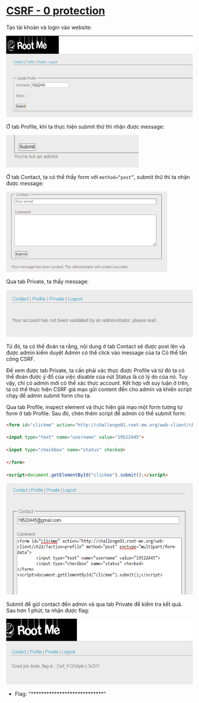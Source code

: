 # [CSRF - 0 protection](https://www.root-me.org/en/Challenges/Web-Client/CSRF-0-protection)

Tạo tài khoản và login vào website:

<img src="./media/image1.png" style="width:6.5in;height:2.2875in" alt="Graphical user interface, application Description automatically generated" />

Ở tab Profile, khi ta thực hiện submit thử thì nhận được message:

<img src="./media/image2.png" style="width:3.73366in;height:0.92508in" alt="Graphical user interface Description automatically generated with low confidence" />

Ở tab Contact, ta có thể thấy form với `method=“post”`, submit thử thì ta nhận được message:

<img src="./media/image3.png" style="width:4.53168in;height:2.25946in" alt="Graphical user interface, text, application, email Description automatically generated" />

Qua tab Private, ta thấy message:

<img src="./media/image4.png" style="width:5.34213in;height:1.31678in" alt="Graphical user interface, text, application Description automatically generated" />

Từ đó, ta có thể đoán ra rằng, nội dung ở tab Contact sẽ được post lên và được admin kiểm duyệt Admin có thể click vào message của ta Có thể tấn công CSRF.

Để xem được tab Private, ta cần phải xác thực được Profile và từ đó ta có thể đoán được ý đồ của việc disable của nút Status là có lý do của nó. Tuy vậy, chỉ có admin mới có thể xác thực account. Kết hợp với suy luận ở trên, ta có thể thực hiện CSRF giả mạo gửi content đến cho admin và khiến script chạy để admin submit form cho ta.

Qua tab Profile, inspect element và thực hiện giả mạo một form tương tự form ở tab Profile. Sau đó, chèn thêm script để admin có thể submit form:

```html
<form id="clickme" action="http://challenge01.root-me.org/web-client/ch22/?action=profile" method="post" enctype="multipart/form-data"></form>

<input type="text" name="username" value="19522445">

<input type="checkbox" name="status" checked>

</form>

<script>document.getElementById("clickme").submit();</script>
```

<img src="./media/image5.png" style="width:5.98385in;height:3.14194in" alt="Graphical user interface, text, application, email Description automatically generated" />

Submit để gửi contact đến admin và qua tab Private để kiểm tra kết quả. Sau hơn 1 phút, ta nhận được flag:

<img src="./media/image6.png" style="width:5.95885in;height:1.84183in" alt="Graphical user interface, application Description automatically generated with medium confidence" />

- Flag: "****************************"
